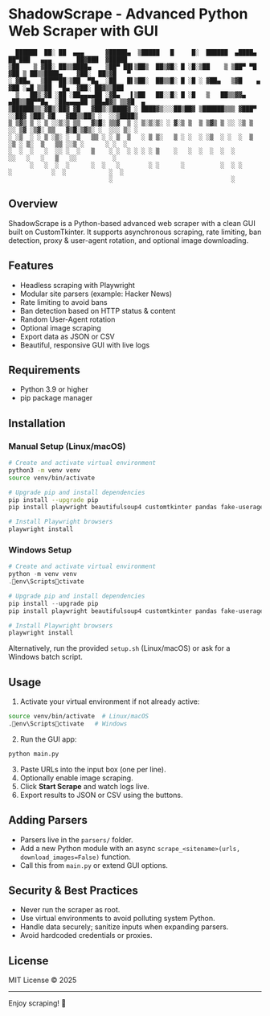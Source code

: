 # ShadowScrape - Advanced Python Web Scraper with GUI

```
  ██████  ██░ ██  ▄▄▄      ▓█████▄  ▒█████   █     █░  ██████  ▄████▄   ██▀███   ▄▄▄       ██▓███  ▓█████ 
▒██    ▒ ▓██░ ██▒▒████▄    ▒██▀ ██▌▒██▒  ██▒▓█░ █ ░█░▒██    ▒ ▒██▀ ▀█  ▓██ ▒ ██▒▒████▄    ▓██░  ██▒▓█   ▀ 
░ ▓██▄   ▒██▀▀██░▒██  ▀█▄  ░██   █▌▒██░  ██▒▒█░ █ ░█ ░ ▓██▄   ▒▓█    ▄ ▓██ ░▄█ ▒▒██  ▀█▄  ▓██░ ██▓▒▒███   
  ▒   ██▒░▓█ ░██ ░██▄▄▄▄██ ░▓█▄   ▌▒██   ██░░█░ █ ░█   ▒   ██▒▒▓▓▄ ▄██▒▒██▀▀█▄  ░██▄▄▄▄██ ▒██▄█▓▒ ▒▒▓█  ▄ 
▒██████▒▒░▓█▒░██▓ ▓█   ▓██▒░▒████▓ ░ ████▓▒░░░██▒██▓ ▒██████▒▒▒ ▓███▀ ░░██▓ ▒██▒ ▓█   ▓██▒▒██▒ ░  ░░▒████▒
▒ ▒▓▒ ▒ ░ ▒ ░░▒░▒ ▒▒   ▓▒█░ ▒▒▓  ▒ ░ ▒░▒░▒░ ░ ▓░▒ ▒  ▒ ▒▓▒ ▒ ░░ ░▒ ▒  ░░ ▒▓ ░▒▓░ ▒▒   ▓▒█░▒▓▒░ ░  ░░░ ▒░ ░
░ ░▒  ░ ░ ▒ ░▒░ ░  ▒   ▒▒ ░ ░ ▒  ▒   ░ ▒ ▒░   ▒ ░ ░  ░ ░▒  ░ ░  ░  ▒     ░▒ ░ ▒░  ▒   ▒▒ ░░▒ ░      ░ ░  ░
░  ░  ░   ░  ░░ ░  ░   ▒    ░ ░  ░ ░ ░ ░ ▒    ░   ░  ░  ░  ░  ░          ░░   ░   ░   ▒   ░░          ░   
      ░   ░  ░  ░      ░  ░   ░        ░ ░      ░          ░  ░ ░         ░           ░  ░            ░  ░
                            ░                                 ░                                           
```

## Overview

ShadowScrape is a Python-based advanced web scraper with a clean GUI built on CustomTkinter. It supports asynchronous scraping, rate limiting, ban detection, proxy & user-agent rotation, and optional image downloading.

## Features

- Headless scraping with Playwright  
- Modular site parsers (example: Hacker News)  
- Rate limiting to avoid bans  
- Ban detection based on HTTP status & content  
- Random User-Agent rotation  
- Optional image scraping  
- Export data as JSON or CSV  
- Beautiful, responsive GUI with live logs  

## Requirements

- Python 3.9 or higher  
- pip package manager  

## Installation

### Manual Setup (Linux/macOS)

```bash
# Create and activate virtual environment
python3 -m venv venv
source venv/bin/activate

# Upgrade pip and install dependencies
pip install --upgrade pip
pip install playwright beautifulsoup4 customtkinter pandas fake-useragent aiolimiter aiofiles

# Install Playwright browsers
playwright install
```

### Windows Setup

```powershell
# Create and activate virtual environment
python -m venv venv
.env\Scriptsctivate

# Upgrade pip and install dependencies
pip install --upgrade pip
pip install playwright beautifulsoup4 customtkinter pandas fake-useragent aiolimiter aiofiles

# Install Playwright browsers
playwright install
```

Alternatively, run the provided `setup.sh` (Linux/macOS) or ask for a Windows batch script.

## Usage

1. Activate your virtual environment if not already active:
```bash
source venv/bin/activate  # Linux/macOS
.env\Scriptsctivate   # Windows
```

2. Run the GUI app:
```bash
python main.py
```

3. Paste URLs into the input box (one per line).  
4. Optionally enable image scraping.  
5. Click **Start Scrape** and watch logs live.  
6. Export results to JSON or CSV using the buttons.

## Adding Parsers

- Parsers live in the `parsers/` folder.  
- Add a new Python module with an async `scrape_<sitename>(urls, download_images=False)` function.  
- Call this from `main.py` or extend GUI options.

## Security & Best Practices

- Never run the scraper as root.  
- Use virtual environments to avoid polluting system Python.  
- Handle data securely; sanitize inputs when expanding parsers.  
- Avoid hardcoded credentials or proxies.

## License

MIT License © 2025

---

Enjoy scraping! 🚀
